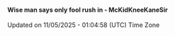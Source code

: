 #### Wise man says only fool rush in - McKidKneeKaneSir
Updated on 11/05/2025 - 01:04:58 (UTC) Time Zone
